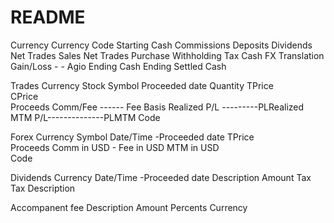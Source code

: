 # README
Currency
Currency Code 
Starting Cash
Commissions
Deposits
Dividends
Net Trades Sales
Net Trades Purchase
Withholding Tax
Cash FX Translation Gain/Loss   - - Agio
Ending Cash
Ending Settled Cash	

Trades
Currency
Stock Symbol
Proceeded date
Quantity
TPrice	
CPrice	
Proceeds
Comm/Fee	------ Fee
Basis
Realized P/L ---------PLRealized
MTM P/L--------------PLMTM
Code

Forex
Currency 
Symbol
Date/Time -Proceeded date
TPrice	
Proceeds
Comm in USD	 - Fee in USD
MTM in USD	
Code

Dividends
Currency
Date/Time -Proceeded date
Description
Amount
Tax
Tax Description

Accompanent fee
Description
Amount
Percents 
Currency
